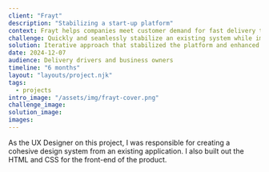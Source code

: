 ```yaml
---
client: "Frayt"
description: "Stabilizing a start-up platform"
context: Frayt helps companies meet customer demand for fast delivery through last-mile delivery services. What started as a low-code prototype very quickly reached its limits for scale and needed to transition to a more stable, flexible platform.
challenge: Quickly and seamlessly stabilize an existing system while improving user experience
solution: Iterative approach that stabilized the platform and enhanced user experience without causing user disruption
date: 2024-12-07
audience: Delivery drivers and business owners
timeline: "6 months"
layout: "layouts/project.njk"
tags:
  - projects
intro_image: "/assets/img/frayt-cover.png"
challenge_image:
solution_image:
images:
---
```


<!-- My Contributions -->

<p>As the UX Designer on this project, I was responsible for creating a cohesive design system from an existing application. I also built out the HTML and CSS for the front-end of the product.</p>
